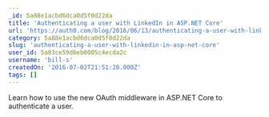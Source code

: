 ```yaml
---
_id: 5a88e1acbd6dca0d5f0d22da
title: 'Authenticating a user with LinkedIn in ASP.NET Core'
url: 'https://auth0.com/blog/2016/06/13/authenticating-a-user-with-linkedin-in-aspnet-core/'
category: 5a88e1acbd6dca0d5f0d22da
slug: 'authenticating-a-user-with-linkedin-in-asp-net-core'
user_id: 5a83ce59d6eb0005c4ecda2c
username: 'bill-s'
createdOn: '2016-07-02T21:51:28.000Z'
tags: []
---
```


Learn how to use the new OAuth middleware in ASP.NET Core to authenticate a user.
